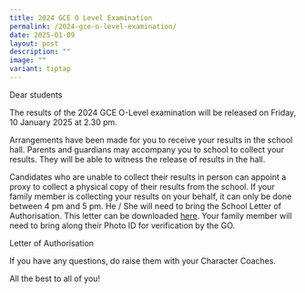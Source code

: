 ```yaml
---
title: 2024 GCE O Level Examination
permalink: /2024-gce-o-level-examination/
date: 2025-01-09
layout: post
description: ""
image: ""
variant: tiptap
---
```

<p>Dear students</p>
<p></p>
<p>The results of the 2024 GCE O-Level examination will be released on Friday,
10 January 2025 at 2.30 pm.</p>
<p></p>
<p>Arrangements have been made for you to receive your results in the school
hall. Parents and guardians may accompany you to school to collect your
results. They will be able to witness the release of results in the hall.</p>
<p></p>
<p>Candidates who are unable to collect their results in person can appoint
a proxy to collect a physical copy of their results from the school. If
your family member is collecting your results on your behalf, it can only
be done between 4 pm and 5 pm. He / She will need to bring the School Letter
of Authorisation. This letter can be downloaded <u>here</u>. Your family
member will need to bring along their Photo ID for verification by the
GO.</p>
<p>Letter of Authorisation</p>
<p></p>
<p>If you have any questions, do raise them with your Character Coaches.</p>
<p>All the best to all of you!</p>